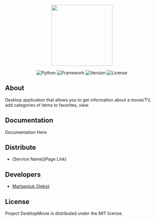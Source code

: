 <p align="center">
      <img src="https://i.ibb.co/W2C1shf/movie-icon-133893.png" width="200">
</p>

<p align="center">
   <img src="https://img.shields.io/badge/Python-3.9.15-blue" alt="Python">
   <img src="https://img.shields.io/badge/Pyside6-%206.4.0.1-blueviolet" alt="Framework">
   <img src="https://img.shields.io/badge/Version-v1.0-blue" alt="Version">
   <img src="https://img.shields.io/badge/License-MIT-brightgreen" alt="License">
</p>

## About

Desktop application that allows you to get information about a movie/TV, add categories of items to favorites, view.

## Documentation

Documentation Here

## Distribute

- [Service Name](Page Link)


## Developers

- [Martseniuk Oleksii](https://github.com/OleksiiMartseniuk)

## License

Project DesktopMovie is distributed under the MIT license.
